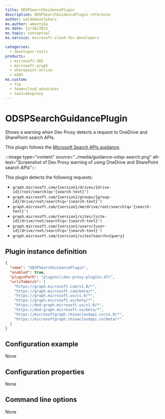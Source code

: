 ```yaml
---
title: ODSPSearchGuidancePlugin
description: ODSPSearchGuidancePlugin reference
author: waldekmastykarz
ms.author: wmastyka
ms.date: 12/18/2023
ms.topic: conceptual
ms.service: microsoft-cloud-for-developers

categories:
  - developer-tools
products:
  - microsoft-365
  - microsoft-graph
  - sharepoint-online
  - m365
ms.custom:
  - fcp
  - team=cloud_advocates
  - tool=devproxy
---
```


# ODSPSearchGuidancePlugin

Shows a warning when Dev Proxy detects a request to OneDrive and SharePoint search APIs.

This plugin follows the [Microsoft Search APIs guidance](https://devblogs.microsoft.com/microsoft365dev/transition-to-microsoft-graph-search-endpoint-for-onedrive-and-sharepoint/).

:::image type="content" source="../media/guidance-odsp-search.png" alt-text="Screenshot of Dev Proxy warning of using OneDrive and SharePoint search APIs":::

This plugin detects the following requests:

- `graph.microsoft.com/{version}/drives/{drive-id}/root/search(q='{search-text}')`
- `graph.microsoft.com/{version}/groups/{group-id}/drive/root/search(q='{search-text}')`
- `graph.microsoft.com/{version}/me/drive/root/search(q='{search-text}')`
- `graph.microsoft.com/{version}/sites/{site-id}/drive/root/search(q='{search-text}')`
- `graph.microsoft.com/{version}/users/{user-id}/drive/root/search(q='{search-text}')`
- `graph.microsoft.com/{version}/sites?search={query}`

## Plugin instance definition

```json
{
  "name": "ODSPSearchGuidancePlugin",
  "enabled": true,
  "pluginPath": "plugins\\dev-proxy-plugins.dll",
  "urlsToWatch": [
    "https://graph.microsoft.com/v1.0/*",
    "https://graph.microsoft.com/beta/*",
    "https://graph.microsoft.us/v1.0/*",
    "https://graph.microsoft.us/beta/*",
    "https://dod-graph.microsoft.us/v1.0/*",
    "https://dod-graph.microsoft.us/beta/*",
    "https://microsoftgraph.chinacloudapi.cn/v1.0/*",
    "https://microsoftgraph.chinacloudapi.cn/beta/*"
  ]
}
```

## Configuration example

None

## Configuration properties

None

## Command line options

None

